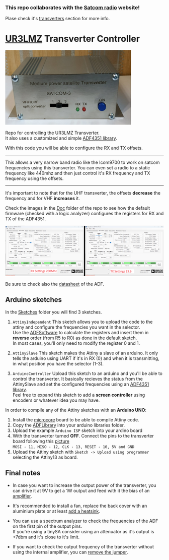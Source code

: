 ### This repo collaborates with the [Satcom radio](http://satcomradio.github.io) website!
Plase check it's [transverters](https://satcomradio.github.io/#/transverters/index) section for more info.

# [UR3LMZ](mailto:ur3lmz@gmail.com) Transverter Controller

<img src="./Doc/transverter.jpg" alt="UR3LMZ Transverter" width="400"/>

Repo for controlling the UR3LMZ Transverter.  
It also uses a customized and simple [ADF4351 library](./Library).

With this code you will be able to configure the RX and TX offsets.  

-----

This allows a very narrow band radio like the Icom9700 to work on satcom frequencies using this transverter. 
You can even set a radio to a static frequency like 440mhz and then just control it's RX frequency and TX frequency using the offsets.

-----

It's important to note that for the UHF transverter, the offsets **decrease** the frequency and for VHF **increases** it.

Check the images in the [Doc](./Doc) folder of the repo to see how the default firmware (checked with a logic analyzer) 
configures the registers for RX and TX of the ADF4351.  

<img src="./Doc/RXTXSettings.png" alt="RX-TX settings" width="800"/>

Be sure to check also the [datasheet](./Doc/adf4351.pdf) of the ADF.

## Arduino sketches

In the [Sketches](./Sketches) folder you will find 3 sketches.

1. `AttinyIndependent`
This sketch allows you to upload the code to the attiny and configure the frequencies you want in the selector.  
Use the [ADFSoftware](./ADFSoftware) to calculate the registers and insert them in **reverse** order (from R5 to R0) as done in the default sketch.  
In most cases, you'll only need to modify the register 0 and 1.

2. `AttinySlave`
This sketch makes the Attiny a slave of an arduino. It only tells the arduino using UART if it's in RX (0) and when it is transmitting, in what position you have the selector (1-3).

3. `ArduinoController`
Upload this sketch to an arduino and you'll be able to control the transverter. It basically recieves the status from the 
AttinySlave and set the configured frequencies using an [ADF4351 library](./Library).  
Feel free to expand this sketch to add a **screen controller** using encoders or whatever idea you may have.

In order to compile any of the Attiny sketches with an **Arduino UNO**:

1. Install the [microcore](https://github.com/MCUdude/MicroCore) board to be able to compile Attiny code.
2. Copy the [ADFLibrary](./Library) into your arduino libraries folder.
3. Upload the example `Arduino ISP` sketch into your ardino board
4. With the transverter turned **OFF**. Connect the pins to the transverter board following this [picture](./Doc/adf_pinout.jpg)  
	`MOSI - 11, MISO - 12, CLK - 13, RESET - 10, 5V and GND`
5. Upload the Attiny sketch with `Sketch -> Upload using programmer` selecting the Attiny13 as board.

## Final notes

- In case you want to increase the output power of the transverter, you can drive it at 9V to get a 1W output and feed with it the bias of an 
[amplifier](https://satcomradio.github.io/#/amplifiers/index).  

- It's recommended to install a fan, replace the back cover with an aluminium plate or at least [add a heatsink](./Doc/temperature_fix.jpg).

- You can use a spectrum analyzer to check the frequencies of the ADF on the first pin of the output pins.  
If you're using a tinySA consider using an attenuator as it's output is +7dbm and it's close to it's limit.

- If you want to check the output frequency of the transverter without using the internal amplifier, you can [remove the jumper](./Doc/disable_amplifier.jpg).